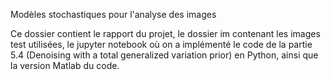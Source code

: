 Modèles stochastiques pour l'analyse des images


Ce dossier contient le rapport du projet, le dossier im contenant les images test utilisées, le jupyter notebook où on a implémenté le code de la partie 5.4 (Denoising with a total generalized variation prior) en Python, ainsi que la version Matlab du code. 

